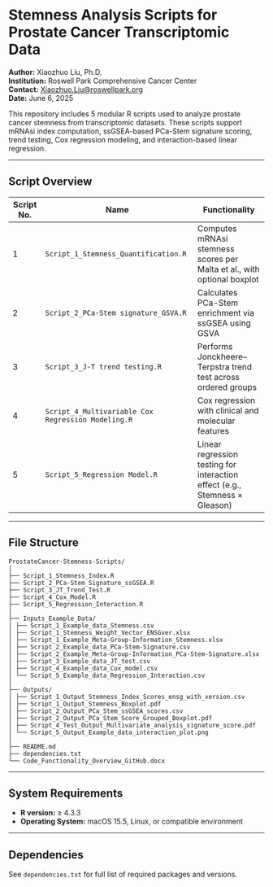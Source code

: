 # Stemness Analysis Scripts for Prostate Cancer Transcriptomic Data

**Author:** Xiaozhuo Liu, Ph.D.  
**Institution:** Roswell Park Comprehensive Cancer Center  
**Contact:** Xiaozhuo.Liu@roswellpark.org  
**Date:** June 6, 2025


This repository includes 5 modular R scripts used to analyze prostate cancer stemness from transcriptomic datasets. These scripts support mRNAsi index computation, ssGSEA-based PCa-Stem signature scoring, trend testing, Cox regression modeling, and interaction-based linear regression.

---

## Script Overview

| Script No. | Name                                               | Functionality                                                               |
|------------|----------------------------------------------------|-----------------------------------------------------------------------------|
| 1          | `Script_1_Stemness_Quantification.R`               | Computes mRNAsi stemness scores per Malta et al., with optional boxplot     |
| 2          | `Script_2_PCa-Stem signature_GSVA.R`               | Calculates PCa-Stem enrichment via ssGSEA using GSVA                        |
| 3          | `Script_3_J-T trend testing.R`                     | Performs Jonckheere–Terpstra trend test across ordered groups               |
| 4          | `Script_4_Multivariable Cox Regression Modeling.R` | Cox regression with clinical and molecular features                         |
| 5          | `Script_5_Regression Model.R`                      | Linear regression testing for interaction effect (e.g., Stemness × Gleason) |

---

## File Structure
```
ProstateCancer-Stemness-Scripts/
│
├── Script_1_Stemness_Index.R
├── Script_2_PCa-Stem_Signature_ssGSEA.R
├── Script_3_JT_Trend_Test.R
├── Script_4_Cox_Model.R
├── Script_5_Regression_Interaction.R
│
├── Inputs_Example_Data/
│ ├── Script_1_Example_data_Stemness.csv
│ ├── Script_1_Stemness_Weight_Vector_ENSGver.xlsx
│ ├── Script_1_Example_Meta-Group-Information_Stemness.xlsx
│ ├── Script_2_Example_data_PCa-Stem-Signature.csv
│ ├── Script_2_Example_Meta-Group-Information_PCa-Stem-Signature.xlsx
│ ├── Script_3_Example_data_JT_test.csv
│ ├── Script_4_Example_data_Cox_model.csv
│ └── Script_5_Example_data_Regression_Interaction.csv
│
├── Outputs/
│ ├── Script_1_Output_Stemness_Index_Scores_ensg_with_version.csv
│ ├── Script_1_Output_Stemness_Boxplot.pdf
│ ├── Script_2_Output_PCa_Stem_ssGSEA_scores.csv
│ ├── Script_2_Output_PCa_Stem_Score_Grouped_Boxplot.pdf
│ ├── Script_4_Test_Output_Multivariate_analysis_signature_score.pdf
│ └── Script_5_Output_Example_data_interaction_plot.png
│
├── README.md
├── dependencies.txt
└── Code_Functionality_Overview_GitHub.docx
```
---

## System Requirements

- **R version:** ≥ 4.3.3  
- **Operating System:** macOS 15.5, Linux, or compatible environment

---

## Dependencies

See `dependencies.txt` for full list of required packages and versions.
